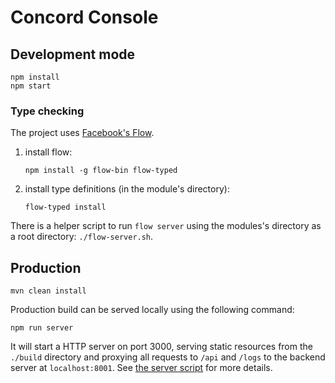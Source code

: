 # Concord Console

## Development mode

```
npm install
npm start
```

### Type checking

The project uses [Facebook's Flow](https://flowtype.org/).

1. install flow:
   ```
   npm install -g flow-bin flow-typed
   ```
2. install type definitions (in the module's directory):
   ```
   flow-typed install
   ```

There is a helper script to run `flow server` using the modules's
directory as a root directory: `./flow-server.sh`.

## Production

```
mvn clean install
```

Production build can be served locally using the following command:

```
npm run server
```

It will start a HTTP server on port 3000, serving static resources from the `./build` directory and
proxying all requests to `/api` and `/logs` to the backend server at `localhost:8001`.
See [the server script](./scripts/server.js) for more details.

